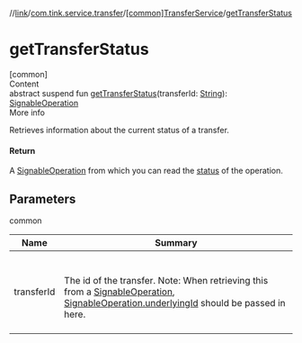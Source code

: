 //[link](../../index.md)/[com.tink.service.transfer](../index.md)/[[common]TransferService](index.md)/[getTransferStatus](get-transfer-status.md)



# getTransferStatus  
[common]  
Content  
abstract suspend fun [getTransferStatus](get-transfer-status.md)(transferId: [String](https://kotlinlang.org/api/latest/jvm/stdlib/kotlin/-string/index.html)): [SignableOperation](../../com.tink.model.transfer/[common]-signable-operation/index.md)  
More info  


Retrieves information about the current status of a transfer.



#### Return  


A [SignableOperation](../../com.tink.model.transfer/[common]-signable-operation/index.md) from which you can read the [status](../../com.tink.model.transfer/[common]-signable-operation/-status/index.md) of the operation.



## Parameters  
  
common  
  
|  Name|  Summary| 
|---|---|
| <a name="com.tink.service.transfer/TransferService/getTransferStatus/#kotlin.String/PointingToDeclaration/"></a>transferId| <a name="com.tink.service.transfer/TransferService/getTransferStatus/#kotlin.String/PointingToDeclaration/"></a><br><br>The id of the transfer. Note: When retrieving this from a [SignableOperation](../../com.tink.model.transfer/[common]-signable-operation/index.md), [SignableOperation.underlyingId](../../com.tink.model.transfer/[common]-signable-operation/underlying-id.md) should be passed in here.<br><br>
  
  



